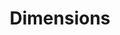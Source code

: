 ---
bigquery: https://console.cloud.google.com/bigquery?p=covid-19-dimensions-ai&page=table&d=data&t=publications
contributors: Digital Science, https://www.digital-science.com/
cost: Free for personal, non-commercial use.
description: Dimensions contains more than 100 million publications, ranging from
  articles published in scholarly journals, books and book chapters, to preprints
  and conference proceedings. All publications are contextualized with linked data
  sets, funding, publications, patents, clinical trials, and policy documents. You
  can also view associated categories, funders, institutions, and researcher profiles.
documentation: https://docs.dimensions.ai/bigquery/index.html
last_edit: 04/08/2022, 22:24:04
location: https://www.dimensions.ai/products/free/
maintained_by: Digital Science, https://www.digital-science.com/
schema_fields:
- id
- issue
- priority_year
- cpc
- source_id
- types
- funder_org_countries
- researcher_ids
- expiration_year
- metrics
- date_normal
- funding_currency
- publication_date
- category_icrp_ct
- associated_grant_ids
- license
- publication_ids
- assignee_orgs
- funder_countries
- funding_eur
- category_icrp_cso
- start_year
- open_access_categories
- funder_orgs
- expiration_date
- category_hra
- associated_publication_arxiv_id
- organisation_details
- legal_status
- editors
- links
- doi
- address
- subtitles
- family_id
- active_years
- research_orgs
- filing_date
- research_org_city_names
- citation_string
- embargo_date
- associated_publication_id
- resulting_publication_ids
- category_rcdc
- external_ids
- inventor_names
- book_series_title
- repository_id
- mesh_headings
- status
- linkout
- open_access_categories_v2
- funder_org
- current_assignee_orgs
- created_date
- pmid
- research_org_country_names
- category_sdg
- granted_year
- language
- category_uoa
- funder_org_acronyms
- conditions
- granted_date
- altmetrics
- citations
- category_bra
- relationships
- reference_ids
- jurisdiction
- ipcr
- investigators
- funding_gbp
- gender
- funding_cad
- original_title
- assignee_countries
- date_modified
- current_assignee
- acknowledgements
- eisbn
- parent_id
- patent_ids
- volume
- filing_year
- funding_amount
- associated_publication_pmid
- supporting_grant_ids
- date_imported_gbq
- title
- foa_number
- conference
- clinical_trial_ids
- funding_aud
- research_org_countries
- resulting_publication_doi
- category_hrcs_hc
- end_year
- date_online
- repository_url
- grant_number
- date_print
- interventions
- original_assignee
- publisher
- start_date
- associated_publication_doi
- description
- end_date
- isbn
- aliases
- registry
- funding_chf
- year
- acronym
- acronyms
- funding_cny
- email_address
- citations_count
- funding_usd
- legal_events
- family_count
- category_hrcs_rac
- date
- filing_status
- cited_by_ids
- family_members_ids
- concepts
- journal_lists
- labels
- book_title
- mesh_terms
- publication_year
- funding_jpy
- name
- original_assignee_countries
- application_number
- research_org_state_names
- phase
- priority_date
- repository_name
- kind
- arxiv_id
- established
- authors
- current_assignee_countries
- category_for
- funding_details
- wikipedia_url
- journal
- date_inserted
- proceedings_title
- original_assignee_orgs
- type
- research_org_state_codes
- abstract
- original_abstract
- funding_nzd
- funder_org_cities
- categories
- pages
- funder_org_state_codes
- brief_title
- pmcid
- research_org_cities
shortname: dimensions
tags:
- scholarly literature
- patents
- funding
- clinical trials
- academic profiles
terms_of_use: 'Use of both the Dimensions COVID-19 dataset and full Dimensions dataset
  are subject to the Dimensions Terms of use: https://www.dimensions.ai/policies-terms-legal '
title: Dimensions
uuid: dcff88bd-fe6b-4fdb-8159-809bf9d7bc1c
---